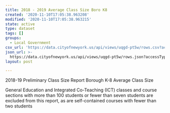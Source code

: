 ```yaml
---
title: 2018 - 2019 Average Class Size Boro K8
created: '2020-11-10T17:05:38.963208'
modified: '2020-11-10T17:05:38.963215'
state: active
type: dataset
tags: []
groups:
  - Local Government
csv_url: 'https://data.cityofnewyork.us/api/views/uqgd-pt5w/rows.csv?accessType=DOWNLOAD'
json_url: >-
  https://data.cityofnewyork.us/api/views/uqgd-pt5w/rows.json?accessType=DOWNLOAD
layout: post

---
```

2018-19 Preliminary Class Size Report Borough K-8 Average Class Size 

General Education and Integrated Co-Teaching (ICT) classes and course sections with more than 100 students or fewer than seven students are excluded from this report, as are self-contained courses with fewer than two students
